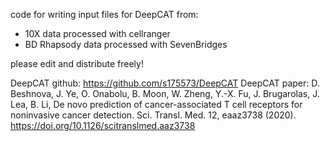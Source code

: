 code for writing input files for DeepCAT from:
- 10X data processed with cellranger
- BD Rhapsody data processed with SevenBridges

please edit and distribute freely!

DeepCAT github: https://github.com/s175573/DeepCAT
DeepCAT paper:
D. Beshnova, J. Ye, O. Onabolu, B. Moon, W. Zheng, Y.-X. Fu, J. Brugarolas, J. Lea, B. Li, 
De novo prediction of cancer-associated T cell receptors for noninvasive cancer detection. 
Sci. Transl. Med. 12, eaaz3738 (2020).
https://doi.org/10.1126/scitranslmed.aaz3738
